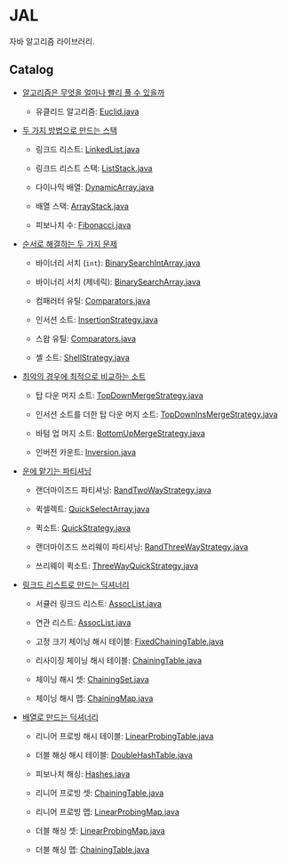 # JAL

자바 알고리즘 라이브러리.

## Catalog

- [알고리즘은 무엇을 얼마나 빨리 풀 수 있을까](https://drop.rooi.dev/posts/2024/05/07/01)

  - 유클리드 알고리즘: [Euclid.java](./src/main/java/org/jal/math/Euclid.java)

- [두 가지 방법으로 만드는 스택](https://drop.rooi.dev/posts/2024/05/09/01)

  - 링크드 리스트: [LinkedList.java](./src/main/java/org/jal/collections/list/LinkedList.java)

  - 링크드 리스트 스택: [ListStack.java](./src/main/java/org/jal/collections/stack/ListStack.java)

  - 다이나믹 배열: [DynamicArray.java](./src/main/java/org/jal/collections/array/DynamicArray.java)

  - 배열 스택: [ArrayStack.java](./src/main/java/org/jal/collections/stack/ArrayStack.java)

  - 피보나치 수: [Fibonacci.java](./src/main/java/org/jal/math/Fibonacci.java)

- [순서로 해결하는 두 가지 문제](https://drop.rooi.dev/posts/2024/05/16/01)

  - 바이너리 서치 (`int`): [BinarySearchIntArray.java](./src/main/java/org/jal/search/BinarySearchIntArray.java)

  - 바이너리 서치 (제네릭): [BinarySearchArray.java](./src/main/java/org/jal/search/BinarySearchArray.java)

  - 컴패러터 유틸: [Comparators.java](./src/main/java/org/jal/util/Comparators.java)

  - 인서션 소트: [InsertionStrategy.java](./src/main/java/org/jal/sorting/strategy/arrays/InsertionStrategy.java)

  - 스왑 유틸: [Comparators.java](./src/main/java/org/jal/util/Comparators.java)

  - 셸 소트: [ShellStrategy.java](./src/main/java/org/jal/sorting/strategy/arrays/ShellStrategy.java)

- [최악의 경우에 최적으로 비교하는 소트](https://drop.rooi.dev/posts/2024/05/21/01)

  - 탑 다운 머지 소트: [TopDownMergeStrategy.java](./src/main/java/org/jal/sorting/strategy/arrays/TopDownMergeStrategy.java)

  - 인서션 소트를 더한 탑 다운 머지 소트: [TopDownInsMergeStrategy.java](./src/main/java/org/jal/sorting/strategy/arrays/TopDownInsMergeStrategy.java)

  - 바텀 업 머지 소트: [BottomUpMergeStrategy.java](./src/main/java/org/jal/sorting/strategy/arrays/BottomUpMergeStrategy.java)

  - 인버전 카운트: [Inversion.java](./src/main/java/org/jal/sorting/util/Inversion.java)

- [운에 맡기는 파티셔닝](https://drop.rooi.dev/posts/2024/06/15/01)

  - 랜더마이즈드 파티셔닝: [RandTwoWayStrategy.java](./src/main/java/org/jal/partition/RandTwoWayStrategy.java)

  - 퀵셀렉트: [QuickSelectArray.java](./src/main/java/org/jal/search/QuickSelectArray.java)

  - 퀵소트: [QuickStrategy.java](./src/main/java/org/jal/sorting/strategy/arrays/QuickStrategy.java)

  - 랜더마이즈드 쓰리웨이 파티셔닝: [RandThreeWayStrategy.java](./src/main/java/org/jal/partition/RandThreeWayStrategy.java)

  - 쓰리웨이 퀵소트: [ThreeWayQuickStrategy.java](./src/main/java/org/jal/sorting/strategy/arrays/ThreeWayQuickStrategy.java)

- [링크드 리스트로 만드는 딕셔너리](https://drop.rooi.dev/posts/2024/06/29/01/)

  - 서큘러 링크드 리스트: [AssocList.java](./src/main/java/org/jal/collections/list/CircularLinkedList.java)

  - 연관 리스트: [AssocList.java](./src/main/java/org/jal/collections/dictionary/AssocList.java)

  - 고정 크기 체이닝 해시 테이블: [FixedChainingTable.java](./src/main/java/org/jal/collections/dictionary/FixedChainingTable.java)

  - 리사이징 체이닝 해시 테이블: [ChainingTable.java](./src/main/java/org/jal/collections/dictionary/ChainingTable.java)

  - 체이닝 해시 셋: [ChainingSet.java](./src/main/java/org/jal/collections/set/ChainingSet.java)

  - 체이닝 해시 맵: [ChainingMap.java](./src/main/java/org/jal/collections/map/ChainingMap.java)

- [배열로 만드는 딕셔너리](https://drop.rooi.dev/posts/2024/07/04/01/)

  - 리니어 프로빙 해시 테이블: [LinearProbingTable.java](./src/main/java/org/jal/collections/dictionary/LinearProbingTable.java)

  - 더블 해싱 해시 테이블: [DoubleHashTable.java](./src/main/java/org/jal/collections/dictionary/DoubleHashingTable.java)

  - 피보나치 해싱: [Hashes.java](./src/main/java/org/jal/util/Hashes.java)

  - 리니어 프로빙 셋: [ChainingTable.java](./src/main/java/org/jal/collections/set/LinearProbingSet.java)

  - 리니어 프로빙 맵: [LinearProbingMap.java](./src/main/java/org/jal/collections/map/LinearProbingMap.java)

  - 더블 해싱 셋: [LinearProbingMap.java](./src/main/java/org/jal/collections/set/DoubleHashingSet.java)

  - 더블 해싱 맵: [ChainingTable.java](./src/main/java/org/jal/collections/map/DoubleHashingMap.java)
